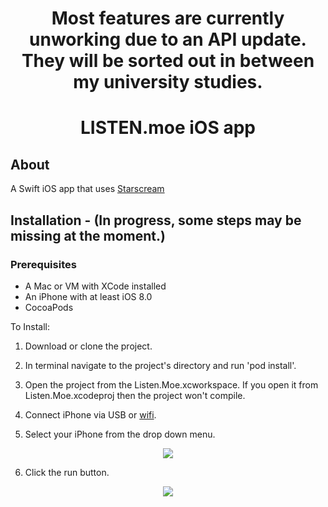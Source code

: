 <h1 align ="center"> Most features are currently unworking due to an API update. They will be sorted out in between my university studies.</h1>
<h1 align ="center"> LISTEN.moe iOS app</h1>

## About

A Swift iOS app that uses [Starscream](https://github.com/daltoniam/Starscream)

## Installation - (In progress, some steps may be missing at the moment.)

### Prerequisites
- A Mac or VM with XCode installed
- An iPhone with at least iOS 8.0
- CocoaPods

To Install:
  1. Download or clone the project.
  
  2. In terminal navigate to the project's directory and run 'pod install'.
  
  3. Open the project from the Listen.Moe.xcworkspace. If you open it from Listen.Moe.xcodeproj then the project won't compile.
  
  4. Connect iPhone via USB or [wifi](https://help.apple.com/xcode/mac/9.0/index.html?localePath=en.lproj#/devbc48d1bad).
  
  5. Select your iPhone from the drop down menu. 
  <p align="center">
    <img src="https://i.imgur.com/cVTRU2p.png"/>
  </p>
  
  6. Click the run button.
  <p align="center">
    <img src="https://i.imgur.com/pmQqWVO.png"/>
  </p>
  
  
